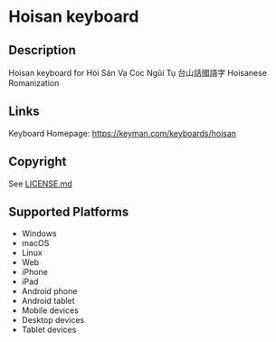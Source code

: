 Hoisan keyboard
==============

Description
-----------
Hoisan keyboard for Hòi Sán Vạ Coc Ngũi Tụ 台山話國語字 Hoisanese Romanization

Links
-----
Keyboard Homepage: https://keyman.com/keyboards/hoisan

Copyright
---------
See [LICENSE.md](LICENSE.md)

Supported Platforms
-------------------
 * Windows
 * macOS
 * Linux
 * Web
 * iPhone
 * iPad
 * Android phone
 * Android tablet
 * Mobile devices
 * Desktop devices
 * Tablet devices


